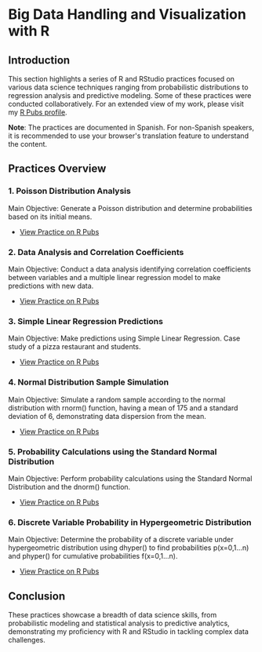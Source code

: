# Big Data Handling and Visualization with R

## Introduction
This section highlights a series of R and RStudio practices focused on various data science techniques ranging from probabilistic distributions to regression analysis and predictive modeling. Some of these practices were conducted collaboratively. For an extended view of my work, please visit my [R Pubs profile](https://rpubs.com/OscarIvan).

**Note**: The practices are documented in Spanish. For non-Spanish speakers, it is recommended to use your browser's translation feature to understand the content.

## Practices Overview

### 1. Poisson Distribution Analysis
Main Objective: Generate a Poisson distribution and determine probabilities based on its initial means.
- [View Practice on R Pubs](https://rpubs.com/OscarIvan/629896)

### 2. Data Analysis and Correlation Coefficients
Main Objective: Conduct a data analysis identifying correlation coefficients between variables and a multiple linear regression model to make predictions with new data.
- [View Practice on R Pubs](https://rpubs.com/OscarIvan/628688)

### 3. Simple Linear Regression Predictions
Main Objective: Make predictions using Simple Linear Regression. Case study of a pizza restaurant and students.
- [View Practice on R Pubs](https://rpubs.com/OscarIvan/627431)

### 4. Normal Distribution Sample Simulation
Main Objective: Simulate a random sample according to the normal distribution with rnorm() function, having a mean of 175 and a standard deviation of 6, demonstrating data dispersion from the mean.
- [View Practice on R Pubs](https://rpubs.com/OscarIvan/625699)

### 5. Probability Calculations using the Standard Normal Distribution
Main Objective: Perform probability calculations using the Standard Normal Distribution and the dnorm() function.
- [View Practice on R Pubs](https://rpubs.com/OscarIvan/625679)

### 6. Discrete Variable Probability in Hypergeometric Distribution
Main Objective: Determine the probability of a discrete variable under hypergeometric distribution using dhyper() to find probabilities p(x=0,1…n) and phyper() for cumulative probabilities f(x=0,1…n).
- [View Practice on R Pubs](https://rpubs.com/OscarIvan/624445)

## Conclusion
These practices showcase a breadth of data science skills, from probabilistic modeling and statistical analysis to predictive analytics, demonstrating my proficiency with R and RStudio in tackling complex data challenges.
